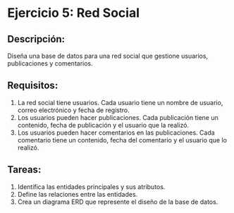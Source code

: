 # Ejercicio 5: Red Social
## Descripción:
Diseña una base de datos para una red social que gestione usuarios,
publicaciones y comentarios.
## Requisitos:
1. La red social tiene usuarios. Cada usuario tiene un nombre de usuario,
correo electrónico y fecha de registro.
2. Los usuarios pueden hacer publicaciones. Cada publicación tiene un
contenido, fecha de publicación y el usuario que la realizó.
3. Los usuarios pueden hacer comentarios en las publicaciones. Cada
comentario tiene un contenido, fecha del comentario y el usuario que lo
realizó.
## Tareas:
1. Identifica las entidades principales y sus atributos.
2. Define las relaciones entre las entidades.
3. Crea un diagrama ERD que represente el diseño de la base de datos.
